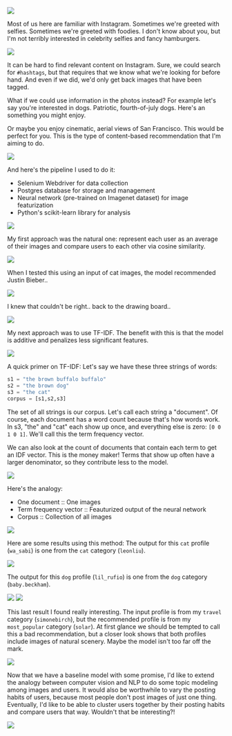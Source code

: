 <img style="float:center" src="./slides/Slide01.jpg" />

Most of us here are familiar with Instagram. Sometimes we're greeted with selfies. Sometimes we're greeted with foodies. I don't know about you, but I'm not terribly interested in celebrity selfies and fancy hamburgers.

<img style="float:center" src="./slides/Slide04.jpg" />

It can be hard to find relevant content on Instagram. Sure, we could search for `#hashtags`, but that requires that we know what we're looking for before hand. And even if we did, we'd only get back images that have been tagged.

What if we could use information in the photos instead? For example let's say you're interested in dogs. Patriotic, fourth-of-july dogs. Here's an something you might enjoy.

Or maybe you enjoy cinematic, aerial views of San Francisco. This would be perfect for you.
This is the type of content-based recommendation that I'm aiming to do.

<img style="float:center" src="./slides/Slide06.jpg" />

And here's the pipeline I used to do it:

* Selenium Webdriver for data collection
* Postgres database for storage and management
* Neural network (pre-trained on Imagenet dataset) for image featurization
* Python's scikit-learn library for analysis

<img style="float:center" src="./slides/Slide07.jpg" />

My first approach was the natural one: represent each user as an average of their images and compare users to each other via cosine similarity.

<img style="float:center" src="./slides/Slide08.jpg" />

When I tested this using an input of cat images, the model recommended Justin Bieber..

<img style="float:center" src="./slides/Slide09.jpg" />

I knew that couldn't be right.. back to the drawing board..

<img style="float:center" src="./slides/Slide10.jpg" />

My next approach was to use TF-IDF.
The benefit with this is that the model is additive and penalizes less significant features.

<img style="float:center" src="./slides/Slide11.jpg" />

A quick primer on TF-IDF: Let's say we have these three strings of words:
```python
s1 = "the brown buffalo buffalo"
s2 = "the brown dog"
s3 = "the cat"
corpus = [s1,s2,s3]
```
The set of all strings is our corpus. Let's call each string a "document".
Of course, each document has a word count because that's how words work. In s3, "the" and "cat" each show up once, and everything else is zero: `[0 0 1 0 1]`. We'll call this the term frequency vector.

We can also look at the count of documents that contain each term to get an IDF vector. This is the money maker! Terms that show up often have a larger denominator, so they contribute less to the model.

<img style="float:center" src="./slides/Slide12.jpg" />

Here's the analogy:
* One document :: One images
* Term frequency vector :: Feauturized output of the neural network
* Corpus :: Collection of all images

<img style="float:center" src="./slides/Slide14.jpg" />

Here are some results using this method:
The output for this `cat` profile (`wa_sabi`) is one from the `cat` category (`leonliu`).

<img style="float:center" src="./slides/Slide15.jpg" />

The output for this `dog` profile (`lil_rufio`) is one from the `dog` category (`baby.beckham`).

<img style="float:center" src="./slides/Slide16.jpg" />
<img style="float:center" src="./slides/Slide17.jpg" />

This last result I found really interesting. The input profile is from my `travel` category (`simonebirch`), but the recommended profile is from my `most_popular` category (`solar`). At first glance we should be tempted to call this a bad recommendation, but a closer look shows that both profiles include images of natural scenery. Maybe the model isn't too far off the mark.

<img style="float:center" src="./slides/Slide18.jpg" />

Now that we have a baseline model with some promise, I'd like to extend the analogy between computer vision and NLP to do some topic modeling among images and users. It would also be worthwhile to vary the posting habits of users, because most people don't post images of just one thing. Eventually, I'd like to be able to cluster users together by their posting habits and compare users that way. Wouldn't that be interesting?!

<img style="float:center" src="./slides/Slide19.jpg" />
